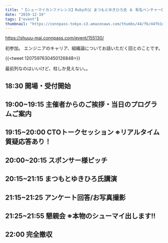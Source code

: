```yaml
---
title: "【シューマイカンファレンス】Rubyの父 まつもとゆきひろ氏 ＆ 有名ベンチャーCTO登壇!!"
date: "2019-12-19"
tags: ["event"]
thumbnail: "https://connpass-tokyo.s3.amazonaws.com/thumbs/44/fb/44fb1dcce246dcc8591081f8c9e054cb.png"
---
```


https://shuuu-mai.connpass.com/event/155130/

初参加。
エンジニアのキャリア、組織論についてお話いただく回とのことです。

{{<tweet 1207597630450126848>}}

最前列なのはいいけど、柱しか見えない。。

## 18:30	開場・受付開始

## 19:00~19:15	主催者からのご挨拶・当日のプログラムご案内

## 19:15~20:00	CTOトークセッション ※リアルタイム質疑応答あり！

## 20:00~20:15	スポンサー様ピッチ

## 20:15~21:15	まつもとゆきひろ氏講演

## 21:15~21:25	アンケート回答/お写真撮影

## 21:25~21:55	懇親会 ※本物のシューマイ出します!!

## 22:00	完全撤収
